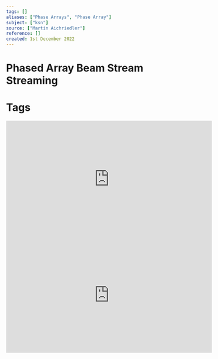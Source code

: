 ```yaml
---
tags: []
aliases: ["Phase Arrays", "Phase Array"]
subject: ["ksn"]
source: ["Martin Aichriedler"]
reference: []
created: 1st December 2022
---
```


# Phased Array Beam Stream Streaming



# Tags
<iframe width="560" height="315" src="https://www.youtube.com/embed/vtPPAnvJS6c" title="YouTube video player" frameborder="0" allow="accelerometer; autoplay; clipboard-write; encrypted-media; gyroscope; picture-in-picture" allowfullscreen></iframe>
<iframe width="560" height="315" src="https://www.youtube.com/embed/z4uxC7ISd-c" title="YouTube video player" frameborder="0" allow="accelerometer; autoplay; clipboard-write; encrypted-media; gyroscope; picture-in-picture" allowfullscreen></iframe>
